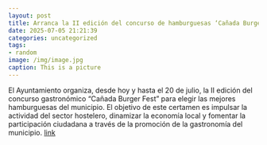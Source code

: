 ```yaml
---
layout: post
title: Arranca la II edición del concurso de hamburguesas ‘Cañada Burger Fest’
date: 2025-07-05 21:21:39
categories: uncategorized
tags:
- random
image: /img/image.jpg
caption: This is a picture
---
```

El Ayuntamiento organiza, desde hoy y hasta el 20 de julio, la II edición del concurso gastronómico “Cañada Burger Fest” para elegir las mejores hamburguesas del municipio. El objetivo de este certamen es impulsar la actividad del sector hostelero, dinamizar la economía local y fomentar la participación ciudadana a través de la promoción de la gastronomía del municipio.    [link](https://www.ayto-villacanada.es/noticias/arranca-la-ii-edicion-del-concurso-de-hamburguesas-canada-burger-fest/)
